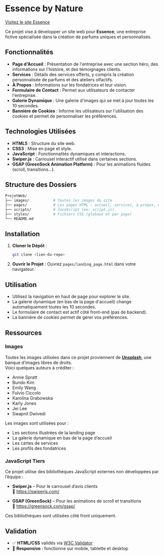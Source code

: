 # Essence by Nature

[Visitez le site Essence](pages/landing_page.html)

Ce projet vise à développer un site web pour **Essence**, une entreprise fictive spécialisée dans la création de parfums uniques et personnalisés.

## Fonctionnalités

- **Page d'Accueil** : Présentation de l'entreprise avec une section héro, des informations sur l'histoire, et des témoignages clients.   
- **Services** : Détails des services offerts, y compris la création personnalisée de parfums et des ateliers olfactifs.
- **À Propos** : Informations sur les fondatrices et leur vision.
- **Formulaire de Contact** : Permet aux utilisateurs de contacter l'entreprise.
- **Galerie Dynamique** : Une galerie d'images qui se met à jour toutes les 10 secondes.
- **Bannière de Cookies** : Informe les utilisateurs sur l'utilisation des cookies et permet de personnaliser les préférences.

## Technologies Utilisées

- **HTML5** : Structure du site web.
- **CSS3** : Mise en page et style.
- **JavaScript** : Fonctionnalités dynamiques et interactions.
- **Swiper.js** : Carrousel interactif utilisé dans certaines sections.
- **GSAP (GreenSock Animation Platform)** : Pour les animations fluides (scroll, transitions...).

## Structure des Dossiers

```bash
ProjetWeb/
├── images/           # Toutes les images du site
├── pages/            # Les pages HTML : accueil, services, à propos, etc.
├── scripts/          # JavaScript (ex: script.js)
├── styles/           # Fichiers CSS (globaux et par page)
└── README.md
```

## Installation

1. **Cloner le Dépôt** :
   ```bash
   git clone <lien-du-repo>
   ```
2. **Ouvrir le Projet** :
   Ouvrez `pages/landing_page.html` dans votre navigateur.

## Utilisation

- Utilisez la navigation en haut de page pour explorer le site.
- La galerie dynamique (en bas de la page d'accueil) change automatiquement toutes les 10 secondes.
- Le formulaire de contact est actif côté front-end (pas de backend).
- La bannière de cookies permet de gérer vos préférences.

## Ressources

### Images

Toutes les images utilisées dans ce projet proviennent de **[Unsplash](https://unsplash.com)**, une banque d’images libres de droits.  
Voici quelques auteurs à créditer :

- Annie Spratt
- Bundo Kim
- Emily Wang
- Fulvio Ciccolo
- Karolina Grabowska
- Karly Jones
- Jei Lee
- Swapnil Dwivedi

Les images sont utilisées pour :
- Les sections illustrées de la landing page
- La galerie dynamique en bas de la page d’accueil
- Les cartes de services
- Les profils des fondatrices

### JavaScript Tiers

Ce projet utilise des bibliothèques JavaScript externes non développées par l’équipe :

- **Swiper.js** – Pour le carrousel d’avis clients  
  📌 https://swiperjs.com/

- **GSAP (GreenSock)** – Pour les animations de scroll et transitions  
  📌 https://greensock.com/gsap/

Ces bibliothèques sont utilisées côté front uniquement.

## Validation

- ✅ **HTML/CSS** validés via [W3C Validator](https://validator.w3.org/)
- 📱 **Responsive** : fonctionne sur mobile, tablette et desktop